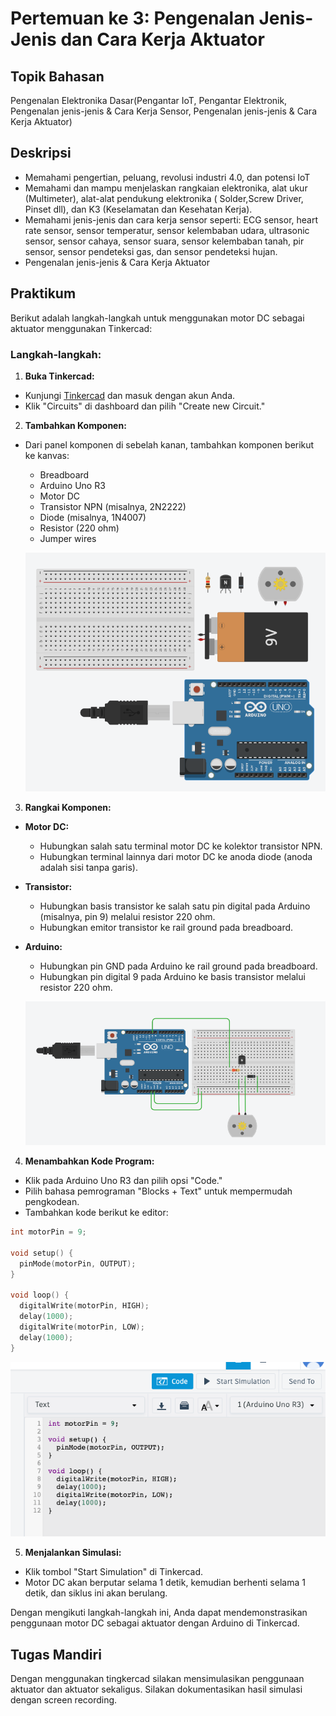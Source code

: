 # Pertemuan ke 3: Pengenalan Jenis-Jenis dan Cara Kerja Aktuator

## Topik Bahasan

Pengenalan Elektronika Dasar(Pengantar IoT, Pengantar Elektronik, Pengenalan jenis-jenis & Cara Kerja Sensor, Pengenalan
jenis-jenis & Cara Kerja Aktuator)

## Deskripsi

- Memahami pengertian, peluang, revolusi industri 4.0, dan potensi IoT
- Memahami dan mampu menjelaskan rangkaian elektronika, alat ukur (Multimeter), alat-alat pendukung elektronika (
  Solder,Screw Driver, Pinset dll), dan K3 (Keselamatan dan Kesehatan Kerja).
- Memahami jenis-jenis dan cara kerja sensor seperti: ECG sensor, heart rate sensor, sensor temperatur, sensor
  kelembaban udara, ultrasonic sensor, sensor cahaya, sensor suara, sensor kelembaban tanah, pir sensor, sensor
  pendeteksi gas, dan sensor pendeteksi hujan.
- Pengenalan jenis-jenis & Cara Kerja Aktuator

## Praktikum

Berikut adalah langkah-langkah untuk menggunakan motor DC sebagai aktuator menggunakan Tinkercad:

### Langkah-langkah:

1. **Buka Tinkercad:**

- Kunjungi [Tinkercad](https://www.tinkercad.com) dan masuk dengan akun Anda.
- Klik "Circuits" di dashboard dan pilih "Create new Circuit."

2. **Tambahkan Komponen:**

- Dari panel komponen di sebelah kanan, tambahkan komponen berikut ke kanvas:
    - Breadboard
    - Arduino Uno R3
    - Motor DC
    - Transistor NPN (misalnya, 2N2222)
    - Diode (misalnya, 1N4007)
    - Resistor (220 ohm)
    - Jumper wires

    ![img.png](img.png)

3. **Rangkai Komponen:**

- **Motor DC:**
    - Hubungkan salah satu terminal motor DC ke kolektor transistor NPN.
    - Hubungkan terminal lainnya dari motor DC ke anoda diode (anoda adalah sisi tanpa garis).

- **Transistor:**
    - Hubungkan basis transistor ke salah satu pin digital pada Arduino (misalnya, pin 9) melalui resistor 220 ohm.
    - Hubungkan emitor transistor ke rail ground pada breadboard.

- **Arduino:**
    - Hubungkan pin GND pada Arduino ke rail ground pada breadboard.
    - Hubungkan pin digital 9 pada Arduino ke basis transistor melalui resistor 220 ohm.

    ![img_1.png](img_1.png)

4. **Menambahkan Kode Program:**

- Klik pada Arduino Uno R3 dan pilih opsi "Code."
- Pilih bahasa pemrograman "Blocks + Text" untuk mempermudah pengkodean.
- Tambahkan kode berikut ke editor:

```cpp
int motorPin = 9;

void setup() {
  pinMode(motorPin, OUTPUT);
}

void loop() {
  digitalWrite(motorPin, HIGH);
  delay(1000);
  digitalWrite(motorPin, LOW);
  delay(1000);
}
```

![img_2.png](img_2.png)

5. **Menjalankan Simulasi:**

- Klik tombol "Start Simulation" di Tinkercad.
- Motor DC akan berputar selama 1 detik, kemudian berhenti selama 1 detik, dan siklus ini akan berulang.

Dengan mengikuti langkah-langkah ini, Anda dapat mendemonstrasikan penggunaan motor DC sebagai aktuator dengan Arduino
di Tinkercad.

## Tugas Mandiri

Dengan menggunakan tingkercad silakan mensimulasikan penggunaan aktuator dan aktuator sekaligus. Silakan dokumentasikan
hasil simulasi dengan screen recording.

